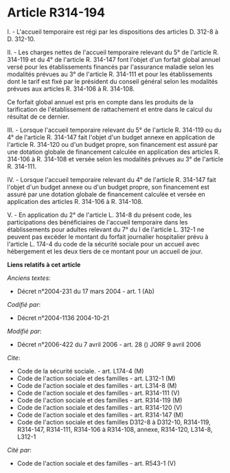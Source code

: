 # Article R314-194

I. - L'accueil temporaire est régi par les dispositions des articles D. 312-8 à D. 312-10.

II. - Les charges nettes de l'accueil temporaire relevant du 5° de l'article R. 314-119 et du 4° de l'article R. 314-147 font
l'objet d'un forfait global annuel versé pour les établissements financés par l'assurance maladie selon les modalités prévues
au 3° de l'article R. 314-111 et pour les établissements dont le tarif est fixé par le président du conseil général selon les
modalités prévues aux articles R. 314-106 à R. 314-108.

Ce forfait global annuel est pris en compte dans les produits de la tarification de l'établissement de rattachement et entre
dans le calcul du résultat de ce dernier.

III. - Lorsque l'accueil temporaire relevant du 5° de l'article R. 314-119 ou du 4° de l'article R. 314-147 fait l'objet d'un
budget annexe en application de l'article R. 314-120 ou d'un budget propre, son financement est assuré par une dotation
globale de financement calculée en application des articles R. 314-106 à R. 314-108 et versée selon les modalités prévues au
3° de l'article R. 314-111.

IV. - Lorsque l'accueil temporaire relevant du 4° de l'article R. 314-147 fait l'objet d'un budget annexe ou d'un budget
propre, son financement est assuré par une dotation globale de financement calculée et versée en application des articles R.
314-106 à R. 314-108.

V. - En application du 2° de l'article L. 314-8 du présent code, les participations des bénéficiaires de l'accueil temporaire
dans les établissements pour adultes relevant du 7° du I de l'article L. 312-1 ne peuvent pas excéder le montant du forfait
journalier hospitalier prévu à l'article L. 174-4 du code de la sécurité sociale pour un accueil avec hébergement et les deux
tiers de ce montant pour un accueil de jour.

**Liens relatifs à cet article**

_Anciens textes_:

  - Décret n°2004-231 du 17 mars 2004 - art. 1 (Ab)

_Codifié par_:

  - Décret n°2004-1136 2004-10-21

_Modifié par_:

  - Décret n°2006-422 du 7 avril 2006 - art. 28 () JORF 9 avril 2006

_Cite_:

  - Code de la sécurité sociale. - art. L174-4 (M)
  - Code de l'action sociale et des familles - art. L312-1 (M)
  - Code de l'action sociale et des familles - art. L314-8 (M)
  - Code de l'action sociale et des familles - art. R314-111 (V)
  - Code de l'action sociale et des familles - art. R314-119 (M)
  - Code de l'action sociale et des familles - art. R314-120 (V)
  - Code de l'action sociale et des familles - art. R314-147 (M)
  - Code de l'action sociale et des familles D312-8 à D312-10, R314-119, R314-147, R314-111, R314-106 à R314-108, annexe, R314-120, L314-8, L312-1

_Cité par_:

  - Code de l'action sociale et des familles - art. R543-1 (V)
